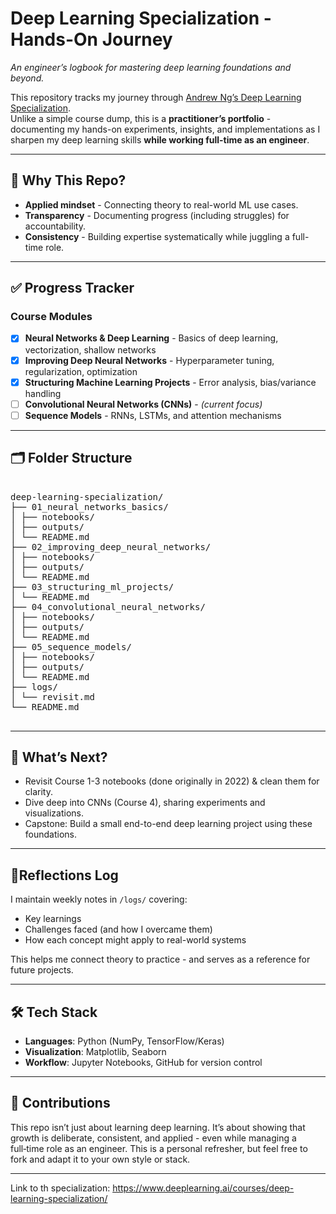 # Deep Learning Specialization - Hands-On Journey

*An engineer’s logbook for mastering deep learning foundations and beyond.*

This repository tracks my journey through [Andrew Ng’s Deep Learning Specialization](https://www.deeplearning.ai/courses/deep-learning-specialization/).  
Unlike a simple course dump, this is a **practitioner’s portfolio** - documenting my hands-on experiments, insights, and implementations as I sharpen my deep learning skills **while working full-time as an engineer**.

---

## 📌 Why This Repo?
- **Applied mindset** - Connecting theory to real-world ML use cases.  
- **Transparency** - Documenting progress (including struggles) for accountability.  
- **Consistency** - Building expertise systematically while juggling a full-time role.

---

## ✅ Progress Tracker
### Course Modules
- [x] **Neural Networks & Deep Learning** - Basics of deep learning, vectorization, shallow networks  
- [x] **Improving Deep Neural Networks** - Hyperparameter tuning, regularization, optimization  
- [x] **Structuring Machine Learning Projects** - Error analysis, bias/variance handling  
- [ ] **Convolutional Neural Networks (CNNs)** - *(current focus)*  
- [ ] **Sequence Models** - RNNs, LSTMs, and attention mechanisms

---

## 🗂️ Folder Structure

<pre>

deep-learning-specialization/
├── 01_neural_networks_basics/
│ ├── notebooks/
│ ├── outputs/
│ └── README.md
├── 02_improving_deep_neural_networks/
│ ├── notebooks/
│ ├── outputs/
│ └── README.md
├── 03_structuring_ml_projects/
│ └── README.md
├── 04_convolutional_neural_networks/
│ ├── notebooks/
│ ├── outputs/
│ └── README.md
├── 05_sequence_models/
│ ├── notebooks/
│ ├── outputs/
│ └── README.md
├── logs/
│ └── revisit.md
└── README.md

</pre>

---

## 📌 What’s Next?
- Revisit Course 1-3 notebooks (done originally in 2022) & clean them for clarity.
- Dive deep into CNNs (Course 4), sharing experiments and visualizations.
- Capstone: Build a small end-to-end deep learning project using these foundations.

---

## 📎Reflections Log
I maintain weekly notes in `/logs/` covering:
- Key learnings  
- Challenges faced (and how I overcame them)  
- How each concept might apply to real-world systems  

This helps me connect theory to practice - and serves as a reference for future projects.

---

## 🛠 Tech Stack
- **Languages**: Python (NumPy, TensorFlow/Keras)  
- **Visualization**: Matplotlib, Seaborn  
- **Workflow**: Jupyter Notebooks, GitHub for version control  

---

## 🤝 Contributions
This repo isn’t just about learning deep learning. It’s about showing that growth is deliberate, consistent, and applied - even while managing a full‑time role as an engineer. 
This is a personal refresher, but feel free to fork and adapt it to your own style or stack. 

---

Link to th specialization: https://www.deeplearning.ai/courses/deep-learning-specialization/